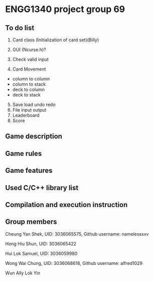 # ENGG1340 project group 69
## To do list

1. Card class (Initialization of card set)(Billy)

2. GUI (Ncurse.h)?  
3. Check valid input  
4. Card Movement  
  - column to column  
  - column to stack  
  - deck to column  
  - deck to stack  
5. Save load undo redo  
6. File input output  
7. Leaderboard  
8. Score  



## Game description
## Game rules
## Game features
## Used C/C++ library list
## Compilation and execution instruction
## Group members
Cheung Yan Shek, UID: 3036065575, Github username: namelessxxv

Hong Hiu Shun, UID: 3036065422  

Hui Lok Samuel, UID: 3036059980

Wong Wai Chung, UID: 3036068618, Github username: alfred1029

Wun Ally Lok Yin

